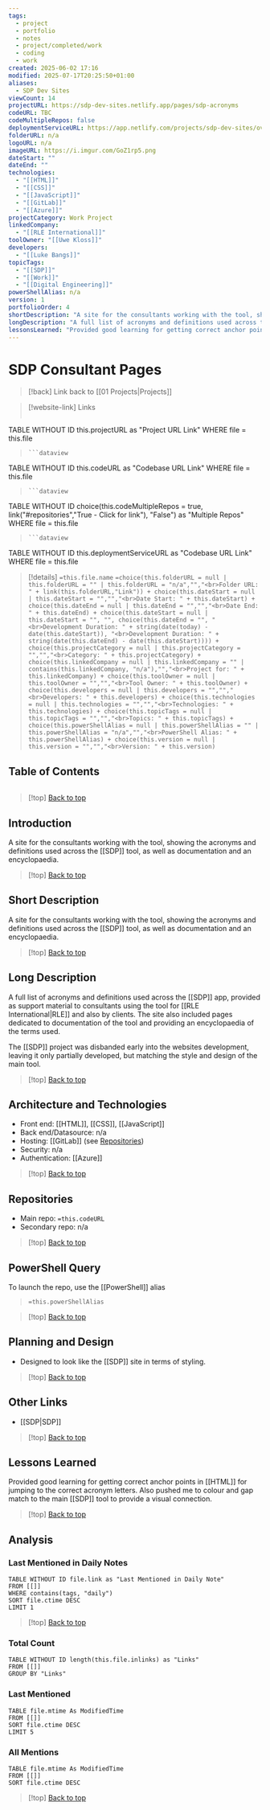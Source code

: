 ```yaml
---
tags:
  - project
  - portfolio
  - notes
  - project/completed/work
  - coding
  - work
created: 2025-06-02 17:16
modified: 2025-07-17T20:25:50+01:00
aliases:
  - SDP Dev Sites
viewCount: 14
projectURL: https://sdp-dev-sites.netlify.app/pages/sdp-acronyms
codeURL: TBC
codeMultipleRepos: false
deploymentServiceURL: https://app.netlify.com/projects/sdp-dev-sites/overview
folderURL: n/a
logoURL: n/a
imageURL: https://i.imgur.com/GoZ1rp5.png
dateStart: ""
dateEnd: ""
technologies:
  - "[[HTML]]"
  - "[[CSS]]"
  - "[[JavaScript]]"
  - "[[GitLab]]"
  - "[[Azure]]"
projectCategory: Work Project
linkedCompany:
  - "[[RLE International]]"
toolOwner: "[[Uwe Kloss]]"
developers:
  - "[[Luke Bangs]]"
topicTags:
  - "[[SDP]]"
  - "[[Work]]"
  - "[[Digital Engineering]]"
powerShellAlias: n/a
version: 1
portfolioOrder: 4
shortDescription: "A site for the consultants working with the tool, showing the acronyms and definitions used across the SDP tool, as well as documentation and an encyclopaedia."
longDescription: "A full list of acronyms and definitions used across the RLE and also by clients. The site also included pages dedicated to documentation of the tool and providing an encyclopaedia of the terms used.\nThe SDP project was disbanded early into the websites development, leaving it only partially developed, but matching the style and design of the main tool."
lessonsLearned: "Provided good learning for getting correct anchor points in HTML for jumping to the correct acronym letters. Also pushed me to colour and gap match to the main SDP tool to provide a visual connection."
---
```

# SDP Consultant Pages

> [!back] Link back to [[01 Projects|Projects]]

>[!website-link] Links
> ```dataview
TABLE WITHOUT ID this.projectURL as "Project URL Link"
WHERE file = this.file
>```
>```dataview
TABLE WITHOUT ID this.codeURL as "Codebase URL Link"
WHERE file = this.file
>```
>```dataview
TABLE WITHOUT ID choice(this.codeMultipleRepos = true, link("#repositories","True - Click for link"), "False") as "Multiple Repos"
WHERE file = this.file
>```
>```dataview
TABLE WITHOUT ID this.deploymentServiceURL as "Codebase URL Link"
WHERE file = this.file

>[!details]  `=this.file.name`
>`=choice(this.folderURL = null | this.folderURL = "" | this.folderURL = "n/a","","<br>Folder URL: " + link(this.folderURL,"Link")) + choice(this.dateStart = null | this.dateStart = "","","<br>Date Start: " + this.dateStart) + choice(this.dateEnd = null | this.dateEnd = "","","<br>Date End: " + this.dateEnd) + choice(this.dateStart = null | this.dateStart = "", "", choice(this.dateEnd = "", "<br>Development Duration: " + string(date(today) - date(this.dateStart)), "<br>Development Duration: " + string(date(this.dateEnd) - date(this.dateStart)))) + choice(this.projectCategory = null | this.projectCategory = "","","<br>Category: " + this.projectCategory) + choice(this.linkedCompany = null | this.linkedCompany = "" | contains(this.linkedCompany, "n/a"),"","<br>Project for: " + this.linkedCompany) + choice(this.toolOwner = null | this.toolOwner = "","","<br>Tool Owner: " + this.toolOwner) + choice(this.developers = null | this.developers = "","","<br>Developers: " + this.developers) + choice(this.technologies = null | this.technologies = "","","<br>Technologies: " + this.technologies) + choice(this.topicTags = null | this.topicTags = "","","<br>Topics: " + this.topicTags) + choice(this.powerShellAlias = null | this.powerShellAlias = "" | this.powerShellAlias = "n/a","","<br>PowerShell Alias: " + this.powerShellAlias) + choice(this.version = null | this.version = "","","<br>Version: " + this.version)`

## Table of Contents

```table-of-contents
```

>[!top] [Back to top](#Table%20of%20Contents)

## Introduction

A site for the consultants working with the tool, showing the acronyms and definitions used across the [[SDP]] tool, as well as documentation and an encyclopaedia.

>[!top] [Back to top](#Table%20of%20Contents)

## Short Description

A site for the consultants working with the tool, showing the acronyms and definitions used across the [[SDP]] tool, as well as documentation and an encyclopaedia.

>[!top] [Back to top](#Table%20of%20Contents)

## Long Description

A full list of acronyms and definitions used across the [[SDP]] app, provided as support material to consultants using the tool for [[RLE International|RLE]] and also by clients. The site also included pages dedicated to documentation of the tool and providing an encyclopaedia of the terms used.

The [[SDP]] project was disbanded early into the websites development, leaving it only partially developed, but matching the style and design of the main tool.

>[!top] [Back to top](#Table%20of%20Contents)

## Architecture and Technologies

- Front end: [[HTML]], [[CSS]], [[JavaScript]]
- Back end/Datasource: n/a
- Hosting: [[GitLab]] (see [Repositories](#repositories))
- Security: n/a
- Authentication: [[Azure]]

>[!top] [Back to top](#Table%20of%20Contents)

## Repositories

- Main repo: `=this.codeURL`
- Secondary repo: n/a

>[!top] [Back to top](#Table%20of%20Contents)

## PowerShell Query

To launch the repo, use the [[PowerShell]] alias 

> `=this.powerShellAlias`

>[!top] [Back to top](#Table%20of%20Contents)

## Planning and Design

- Designed to look like the [[SDP]] site in terms of styling.

>[!top] [Back to top](#Table%20of%20Contents)

## Other Links

- [[SDP|SDP]]

>[!top] [Back to top](#Table%20of%20Contents)

## Lessons Learned

Provided good learning for getting correct anchor points in [[HTML]] for jumping to the correct acronym letters. Also pushed me to colour and gap match to the main [[SDP]] tool to provide a visual connection.

>[!top] [Back to top](#Table%20of%20Contents)

## Analysis

### Last Mentioned in Daily Notes

```dataview
TABLE WITHOUT ID file.link as "Last Mentioned in Daily Note"
FROM [[]]
WHERE contains(tags, "daily")
SORT file.ctime DESC
LIMIT 1
```

>[!top] [Back to top](#Table%20of%20Contents)

### Total Count

```dataview
TABLE WITHOUT ID length(this.file.inlinks) as "Links"
FROM [[]]
GROUP BY "Links"
```

### Last Mentioned

```dataview
TABLE file.mtime As ModifiedTime
FROM [[]]
SORT file.ctime DESC
LIMIT 5
```

### All Mentions

```dataview
TABLE file.mtime As ModifiedTime
FROM [[]]
SORT file.ctime DESC
```

>[!top] [Back to top](#Table%20of%20Contents)